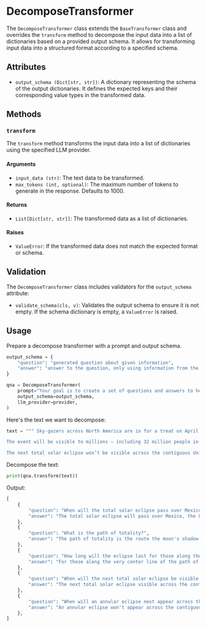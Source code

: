 # DecomposeTransformer

The `DecomposeTransformer` class extends the `BaseTransformer` class and
overrides the `transform` method to decompose the input data into a list of
dictionaries based on a provided output schema. It allows for transforming input
data into a structured format according to a specified schema.

## Attributes

-   `output_schema (Dict[str, str])`: A dictionary representing the schema of
    the output dictionaries. It defines the expected keys and their
    corresponding value types in the transformed data.

## Methods

### `transform`

The `transform` method transforms the input data into a list of dictionaries
using the specified LLM provider.

#### Arguments

-   `input_data (str)`: The text data to be transformed.
-   `max_tokens (int, optional)`: The maximum number of tokens to generate in
    the response. Defaults to 1000.

#### Returns

-   `List[Dict[str, str]]`: The transformed data as a list of dictionaries.

#### Raises

-   `ValueError`: If the transformed data does not match the expected format or
    schema.

## Validation

The `DecomposeTransformer` class includes validators for the `output_schema`
attribute:

-   `validate_schema(cls, v)`: Validates the output schema to ensure it is not
    empty. If the schema dictionary is empty, a `ValueError` is raised.

## Usage

Prepare a decompose transformer with a prompt and output schema.

```python
output_schema = {
    "question": "generated question about given information",
    "answer": "answer to the question, only using information from the given data",
}

qna = DecomposeTransformer(
    prompt="Your goal is to create a set of questions and answers to help a person memorise every single detail of a document.",
    output_schema=output_schema,
    llm_provider=provider,
)
```

Here's the text we want to decompose:

```python
text = """ Sky-gazers across North America are in for a treat on April 8 when a total solar eclipse will pass over Mexico, the United States and Canada.

The event will be visible to millions — including 32 million people in the US alone — who live along the route the moon’s shadow will travel during the eclipse, known as the path of totality. For those in the areas experiencing totality, the moon will appear to completely cover the sun. Those along the very center line of the path will see an eclipse that lasts between 3½ and 4 minutes, according to NASA.

The next total solar eclipse won’t be visible across the contiguous United States again until August 2044. (It’s been nearly seven years since the “Great American Eclipse” of 2017.) And an annular eclipse won’t appear across this part of the world again until 2046."""
```

Decompose the text:

```python
print(qna.transform(text))
```

Output:

```python
[
    {
        "question": "When will the total solar eclipse pass over Mexico, the United States, and Canada?",
        "answer": "The total solar eclipse will pass over Mexico, the United States, and Canada on April 8.",
    },
    {
        "question": "What is the path of totality?",
        "answer": "The path of totality is the route the moon's shadow will travel during the eclipse where the moon will appear to completely cover the sun.",
    },
    {
        "question": "How long will the eclipse last for those along the very center line of the path of totality?",
        "answer": "For those along the very center line of the path of totality, the eclipse will last between 3½ and 4 minutes.",
    },
    {
        "question": "When will the next total solar eclipse be visible across the contiguous United States?",
        "answer": "The next total solar eclipse visible across the contiguous United States will be in August 2044.",
    },
    {
        "question": "When will an annular eclipse next appear across the contiguous United States?",
        "answer": "An annular eclipse won't appear across the contiguous United States again until 2046.",
    },
]
```

